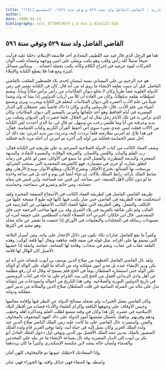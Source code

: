 ```yaml
---
title: "*صدور المشارقة والمغاربة : القاضي الفاضل ولد سنة ٥٢٩ وتوفي سنة ٥٩٦*. المقتبس 1(5)"
author: 
date: 1906-03-23
bibliography: oclc_4770057679-i_5-div_2.d1e1122.bib
---
```




##  القاضي الفاضل   ولد سنة  ٥٢٩  وتوفي سنة  ٥٩٦ 


 هذا هو الرجل الذي قال فيه  عبد اللطيف البغدادي  أحد  فلاسفة الإسلام: دخلنا عليه فرأيت شيخاً ضئيلاً كله رأس وقلب وهو يكتب ويملي على  اثنين  ووجهه وشفتاه تلعب ألوان الحركات لقوة حرصه في إخراج الكلام وكأنه يكتب بجملة أعضائه. . . وسألني مسائل كثيرة ومع هذا فلا يقطع الكتابة والإملاء. 

 هو  عبد الرحيم بن علي البيساني  نسبة لبيسان  إحدى  بلاد فلسطين الملقب بالقاضي الفاضل. قيل أن سبب تعلمه الإنشاء ما روي له من أنه قال: كان فن الكتابة بقصر في زمن الدولة العلوية غضاً طرياً وكان لا يخلو ديوان المكاتبات من رأس يرأس مكاناً وبياناً، ويقيم لسلطانه بقلمه سلطاناً،   وكان من العادة أن كلاً من أرباب الدواوين إذا نشأ له ولد وشدا شيئاً من علم الأدب أحضره إلى ديوان المكاتبات ليتعلم فن الكتابة ويتدرب ويرى ويسمع أشياء من علم الأدب. قال: فأرسلني والدي وكان ذا ذاك قاضياً بثغر عسقلان إلى الديار المصرية في أيام الحافظ وهو  أحد  خلفائها وأمرني بالمصير إلى ديوان المكاتبات وكان الذي ترأس به في تلك الأيام رجل يقال له ابن الخلال. فلما حضرت إلى الديوان ومثلت بين يديه وعرفته من أنا وما طلبتي رحب بي وسهل. ثم قال لي: ما الذي أعددت لفن الكتابة من الآلات فقلت ليس عندي شيء سوى أني أحفظ القرآن الكريم وكتاب الحماسة. فقال: في هذا بلاغ. ثم أمرني بملازمته فلما ترددت إليه، وتدربت بين يديه أمرني: بعد ذلك أن أحل شعر الحماسة فحللته من أوله إلى آخره ثم أمرني أن أحله مرة ثانية فحللته. 

 وصف العماد الكاتب من كتاب الدولة الصلاحية المترجم به على طريقته في الكتابة فقال: رب القلم والبيان، واللسن واللسان، والقريحة الوقادة، والبصيرة النقادة، والبديهة المعجزة، والبديعة المطرزة: والفضل الذي ما سمع في الأوائل، ممن لو عاش في زمانه لتعلق بغباره، أو جرى في مضماره، فهو كالشريعة المحمدية التي نسخت الشرائع، ورسخت بها الصنائع، يخترع الأفكار، ويفترع الأبكار، ويطلع الأنوار، ويبدع الأزهار، وهو ضابط   الملك بآرائه، رابط السلك بلألائه، إن شاء أنشأ في يوم و  احد  بل في ساعة واحدة ما لو دون لكان لأهل الصنعة، خير بضاعة، أين قس عند فصاحته، وابن قيس في مقام حصانته، ومن حاتم وعمرو في سماحته، وحماسته. 

 طريقة القاضي الفاضل هي كطريقة العماد الكاتب في الأسجاع   المنمقة المحبرة ولقد استحكمت هذه الطريقة في القاضي حتى صار يكتب فيها كأنها فيه طبع لا مسحة عليها من التكلف والتعمل. وهي الطريقة التي نقلها العماد الكاتب الأصفهاني عن الفارسية في الغالب ولم تكن شائعة بالعربية في بلاد الشرق وقد برز فيها صاحب الترجمة حتى فاق المتقدمين. قال ابن خلكان: أخبرني  أحد  الفضلاء الثقات المطلعين على حقيقة أمره أن مسودات رسائله في المجلدات والتعليقات في الأوراق إذا جمعت ما تقصر عن  مائة  مجلد وهو مجيد في أكثرها. 

 وكثيراً ما يقع للفاضل عبارات تكاد تكون من دلائل الإعجاز على بيانه، ومن أسرار البلاغة التي يسمو بها على أقرانه. مثل قوله في صفة قلعة شاهقة ويقال أنها قلعة كوكب: وهذه القلعة عقاب في عقاب، ونجم في سحاب، وهامة لها الغمامة، عمامة، وانملة إذا خضبها الأصيل كان الهلال لها قلامة. 

 ولقد نال القاضي الفاضل الحظوة من صلاح الدين يوسف بن أيوب بإنشائه حتى أنه لم يكن وزير الإنشاء عنده بل مدبر أمور مملكته وله من الدالة ما للولد على الوالد أو الوالد على الولد حتى استشاره السلطان يوماً في الحج فلم يسمح له وقال له أن رفع مظلمة عن أهل وادي الزبداني أفضل من الحج إلى بيت الحرام على ما جاء في كتاب الروضتين في تاريخ الدولتين النورية والصلاحية. وفي هذا التاريخ من أحواله وانموذجات من إنشائه تدل على ماله من المنزلة السامية في قلب السلطان صلاح الدين والمكانة من تدبير أمور مملكته ودولته. 

 وكان القاضي يعمل الخيرات ولم تشغله مصالح الدولة عن النظر فيها وإقامة معالمها وحبس الأوقاف على وجوهها النافعة وإكرام العلماء والأدباء   قصاده من أقطار البلاد الإسلامية في عصره. كل هذا وكان في وقته متسع لطلب العلم ومذاكرة أهله وخطب ودهم وقربهم. وناهيك بأشغال تقتضيها أمور الدولة على ذاك العهد المحفوف بالمخاوف والفتن.   واستمرت حال القاضي على ما كانت عليه زمن الملك الناصر صلاح الدين عند ولده الملك العزيز وكان يميل إليه في حياة أبيه. ولما توفي العزيز قام ولده الملك المنصور بالملك بتدبير عمه الملك الأفضل نور الدين وتوفي أول دخول الملك العادل أبو بكر بن أيوب إلى الديار المصرية وقد نال بصناعة الإنشاء ما عز نيله على المحدثين والقدماء ولسان حاله ينشد لابن مكنسة الإسكندري وكثيراً ما كان يرددهما. 

 وإذا السعادتك لاحظتك عيونها   نم فالمخاوف كلهن أمان  

 واصطد بها العنقاء فهي حبائل   واقتد بها الجوزاء فهي عنان   
